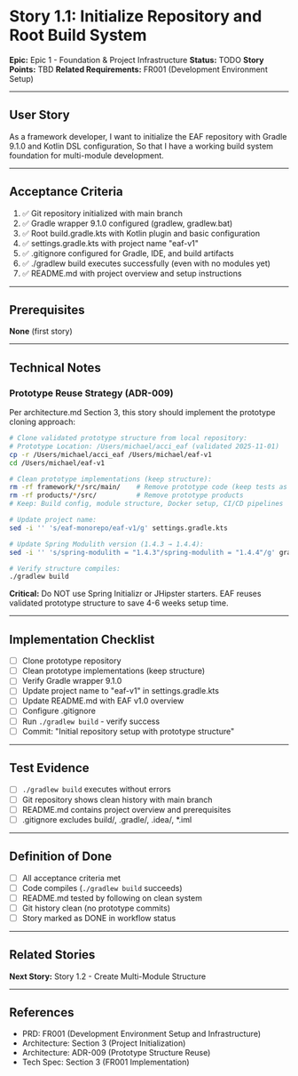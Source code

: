 # Story 1.1: Initialize Repository and Root Build System

**Epic:** Epic 1 - Foundation & Project Infrastructure
**Status:** TODO
**Story Points:** TBD
**Related Requirements:** FR001 (Development Environment Setup)

---

## User Story

As a framework developer,
I want to initialize the EAF repository with Gradle 9.1.0 and Kotlin DSL configuration,
So that I have a working build system foundation for multi-module development.

---

## Acceptance Criteria

1. ✅ Git repository initialized with main branch
2. ✅ Gradle wrapper 9.1.0 configured (gradlew, gradlew.bat)
3. ✅ Root build.gradle.kts with Kotlin plugin and basic configuration
4. ✅ settings.gradle.kts with project name "eaf-v1"
5. ✅ .gitignore configured for Gradle, IDE, and build artifacts
6. ✅ ./gradlew build executes successfully (even with no modules yet)
7. ✅ README.md with project overview and setup instructions

---

## Prerequisites

**None** (first story)

---

## Technical Notes

### Prototype Reuse Strategy (ADR-009)

Per architecture.md Section 3, this story should implement the prototype cloning approach:

```bash
# Clone validated prototype structure from local repository:
# Prototype Location: /Users/michael/acci_eaf (validated 2025-11-01)
cp -r /Users/michael/acci_eaf /Users/michael/eaf-v1
cd /Users/michael/eaf-v1

# Clean prototype implementations (keep structure):
rm -rf framework/*/src/main/    # Remove prototype code (keep tests as examples)
rm -rf products/*/src/          # Remove prototype products
# Keep: Build config, module structure, Docker setup, CI/CD pipelines

# Update project name:
sed -i '' 's/eaf-monorepo/eaf-v1/g' settings.gradle.kts

# Update Spring Modulith version (1.4.3 → 1.4.4):
sed -i '' 's/spring-modulith = "1.4.3"/spring-modulith = "1.4.4"/g' gradle/libs.versions.toml

# Verify structure compiles:
./gradlew build
```

**Critical:** Do NOT use Spring Initializr or JHipster starters. EAF reuses validated prototype structure to save 4-6 weeks setup time.

---

## Implementation Checklist

- [ ] Clone prototype repository
- [ ] Clean prototype implementations (keep structure)
- [ ] Verify Gradle wrapper 9.1.0
- [ ] Update project name to "eaf-v1" in settings.gradle.kts
- [ ] Update README.md with EAF v1.0 overview
- [ ] Configure .gitignore
- [ ] Run `./gradlew build` - verify success
- [ ] Commit: "Initial repository setup with prototype structure"

---

## Test Evidence

- [ ] `./gradlew build` executes without errors
- [ ] Git repository shows clean history with main branch
- [ ] README.md contains project overview and prerequisites
- [ ] .gitignore excludes build/, .gradle/, .idea/, *.iml

---

## Definition of Done

- [ ] All acceptance criteria met
- [ ] Code compiles (`./gradlew build` succeeds)
- [ ] README.md tested by following on clean system
- [ ] Git history clean (no prototype commits)
- [ ] Story marked as DONE in workflow status

---

## Related Stories

**Next Story:** Story 1.2 - Create Multi-Module Structure

---

## References

- PRD: FR001 (Development Environment Setup and Infrastructure)
- Architecture: Section 3 (Project Initialization)
- Architecture: ADR-009 (Prototype Structure Reuse)
- Tech Spec: Section 3 (FR001 Implementation)
